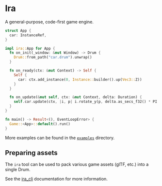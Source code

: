 # Ira

A general-purpose, code-first game engine.

```rust
struct App {
  car: InstanceRef,
}

impl ira::App for App {
  fn on_init(_window: &mut Window) -> Drum {
    Drum::from_path("car.drum").unwrap()
  }

  fn on_ready(ctx: &mut Context) -> Self {
    Self {
      car: ctx.add_instance(0, Instance::builder().up(Vec3::Z))
    }
  }

  fn on_update(&mut self, ctx: &mut Context, delta: Duration) {
    self.car.update(ctx, |i, p| i.rotate_y(p, delta.as_secs_f32() * PI * 0.25));
  }
}

fn main() -> Result<(), EventLoopError> {
  Game::<App>::default().run()
}
```

More examples can be found in the [`examples`](examples) directory.

## Preparing assets

The `ira` tool can be used to pack various game assets (glTF, etc.) into a single Drum.

See the [ira_cli](ira_cli/README.md) documentation for more information.

